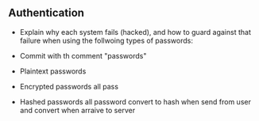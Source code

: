 ## Authentication
- Explain why each system fails (hacked), and how to guard against that failure when using the follwoing types of passwords:
- Commit with th comment "passwords"

- Plaintext passwords


- Encrypted passwords
all pass


- Hashed passwords
all password convert to hash when send from user and convert when arraive 
to server
